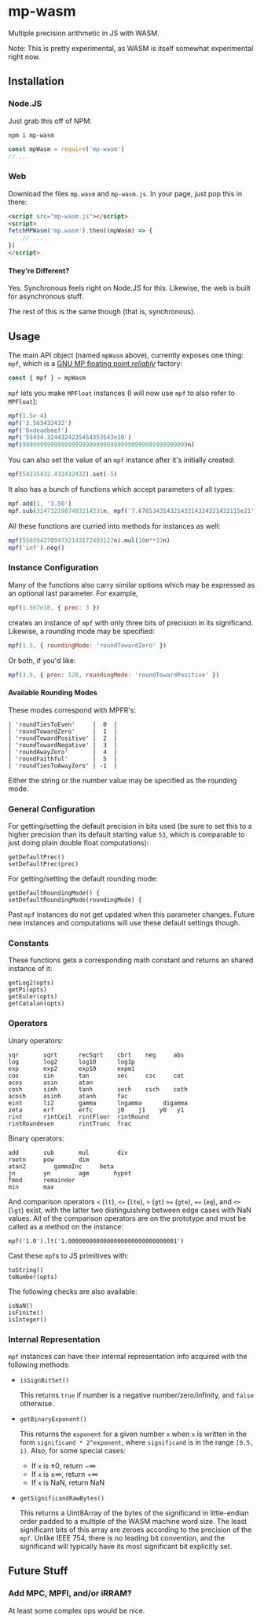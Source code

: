 # mp-wasm

Multiple precision arithmetic in JS with WASM.

Note: This is pretty experimental, as WASM is itself somewhat experimental right now.


## Installation

### Node.JS

Just grab this off of NPM:

    npm i mp-wasm

```js
const mpWasm = require('mp-wasm')
// ...
```

### Web

Download the files `mp.wasm` and `mp-wasm.js`. In your page, just pop this in there:

```html
<script src="mp-wasm.js"></script>
<script>
fetchMPWasm('mp.wasm').then((mpWasm) => {
    // ...
})
</script>
```

#### They're Different?

Yes. Synchronous feels right on Node.JS for this. Likewise, the web is built for asynchronous stuff.

The rest of this is the same though (that is, synchronous).


## Usage

The main API object (named `mpWasm` above), currently exposes one thing: `mpf`, which is a [GNU MP floating point *reliably*](https://www.mpfr.org/) factory:

```js
const { mpf } = mpWasm
```

`mpf` lets you make `MPFloat` instances (I will now use `mpf` to also refer to `MPFloat`):

```js
mpf(1.5e-4)
mpf('3.563432432')
mpf('0xdeadbeef')
mpf('55434.3244324235454353543e10')
mpf(99999999999999999999999999999999999999999999999n)
```

You can also set the value of an `mpf` instance after it's initially created:

```js
mpf(54235432.432432432).set(-5)
```

It also has a bunch of functions which accept parameters of all types:

```js
mpf.add(1, '3.56')
mpf.sub(3247321987493214231n, mpf('7.67653431432143214324321432115e21'))
```

All these functions are curried into methods for instances as well:

```js
mpf(55659437894732143172493127n).mul(10n**33n)
mpf('inf').neg()
```

### Instance Configuration

Many of the functions also carry similar options which may be expressed as an optional last parameter. For example,

```js
mpf(1.567e10, { prec: 3 })
```

creates an instance of `mpf` with only three bits of precision in its significand. Likewise, a rounding mode may be specified:

```js
mpf(1.5, { roundingMode: 'roundTowardZero' })
```

Or both, if you'd like:

```js
mpf(3.5, { prec: 128, roundingMode: 'roundTowardPositive' })
```

#### Available Rounding Modes

These modes correspond with MPFR's:

    | 'roundTiesToEven'     |  0  |
    | 'roundTowardZero'     |  1  |
    | 'roundTowardPositive' |  2  |
    | 'roundTowardNegative' |  3  |
    | 'roundAwayZero'       |  4  |
    | 'roundFaithful'       |  5  |
    | 'roundTiesToAwayZero' | -1  |

Either the string or the number value may be specified as the rounding mode.

### General Configuration

For getting/setting the default precision in bits used (be sure to set this to a higher precision than its default starting value `53`, which is comparable to just doing plain double float computations):

    getDefaultPrec()
    setDefaultPrec(prec)

For getting/setting the default rounding mode:

    getDefaultRoundingMode() {
    setDefaultRoundingMode(roundingMode) {

Past `mpf` instances do not get updated when this parameter changes. Future new instances and computations will use these default settings though.

### Constants

These functions gets a corresponding math constant and returns an shared instance of it:

    getLog2(opts)
    getPi(opts)
    getEuler(opts)
    getCatalan(opts)

### Operators

Unary operators:

    sqr       sqrt      recSqrt    cbrt    neg     abs
    log       log2      log10      log1p
    exp       exp2      exp10      expm1
    cos       sin       tan        sec     csc     cot
    acos      asin      atan     
    cosh      sinh      tanh       sech    csch    coth
    acosh     asinh     atanh      fac
    eint      li2       gamma      lngamma      digamma
    zeta      erf       erfc       j0    j1    y0   y1
    rint      rintCeil  rintFloor  rintRound
    rintRoundeven       rintTrunc  frac

Binary operators:

    add       sub       mul        div
    rootn     pow       dim
    atan2        gammaInc     beta
    jn        yn        agm       hypot
    fmod      remainder
    min       max

And comparison operators `<` (`lt`), `<=` (`lte`), `>` (`gt`) `>=` (`gte`), `==` (`eq`), and `<>` (`lgt`) exist, with the latter two distinguishing between edge cases with NaN values. All of the comparison operators are on the prototype and must be called as a method on the instance:

    mpf('1.0').lt('1.0000000000000000000000000000001')

Cast these `mpf`s to JS primitives with:

    toString()
    toNumber(opts)

The following checks are also available:

    isNaN()
    isFinite()
    isInteger()

### Internal Representation

`mpf` instances can have their internal representation info acquired with the following methods:

* `isSignBitSet()`

  This returns `true` if number is a negative number/zero/infinity, and `false` otherwise.

* `getBinaryExponent()`

  This returns the `exponent` for a given number `x` when `x` is written in the form `significand * 2^exponent`, where `significand` is in the range `[0.5, 1)`. Also, for some special cases:

  * If `x` is ±0, return −∞
  * If `x` is ±∞, return +∞
  * If `x` is NaN, return NaN

* `getSignificandRawBytes()`

  This returns a Uint8Array of the bytes of the significand in little-endian order padded to a multiple of the WASM machine word size. The least significant bits of this array are zeroes according to the precision of the `mpf`. Unlike IEEE 754, there is no leading bit convention, and the significand will typically have its most significant bit explicitly set.

## Future Stuff

### Add MPC, MPFI, and/or iRRAM?

At least some complex ops would be nice.
